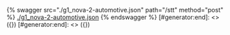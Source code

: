 [#generator:start]: <> ({ "template": "openapi" })
[#generator:start]: <> ({ "template": "openapi" })
{% swagger src="./g1_nova-2-automotive.json" path="/stt" method="post" %}
[./g1_nova-2-automotive.json](./g1_nova-2-automotive.json)
{% endswagger %}
[#generator:end]: <> ({})
[#generator:end]: <> ({})